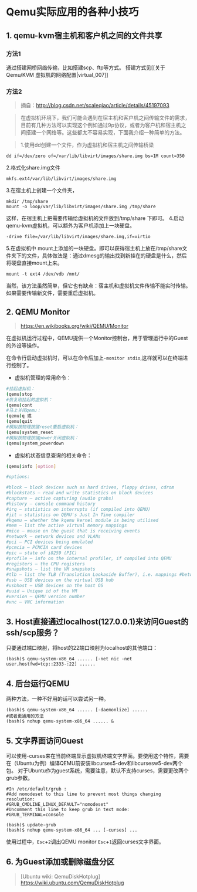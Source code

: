# Qemu实际应用的各种小技巧

## 1. qemu-kvm宿主机和客户机之间的文件共享

### 方法1
通过搭建网桥网络传输，比如搭建scp、ftp等方式。
搭建方式见[[关于Qemu/KVM 虚拟机的网络配置|virtual_007]]
### 方法2
> 摘自：http://blog.csdn.net/scaleqiao/article/details/45197093

>在虚拟机环境下，我们可能会遇到在宿主机和客户机之间传输文件的需求，目前有几种方法可以实现这个例如通过9p协议，或者为客户机和宿主机之间搭建一个网络等。这些都太不容易实现，下面我介绍一种简单的方法。

>1.使用dd创建一个文件，作为虚拟机和宿主机之间传输桥梁
```
dd if=/dev/zero of=/var/lib/libvirt/images/share.img bs=1M count=350
```
2.格式化share.img文件
```
mkfs.ext4/var/lib/libvirt/images/share.img
```
3.在宿主机上创建一个文件夹，
```
mkdir /tmp/share
mount -o loop/var/lib/libvirt/images/share.img /tmp/share
```
这样，在宿主机上把需要传输给虚拟机的文件放到/tmp/share 下即可。
4.启动qemu-kvm虚拟机，可以额外为客户机添加上一块硬盘。
```
-drive file=/var/lib/libvirt/images/share.img,if=virtio
```
5.在虚拟机中 mount上添加的一块硬盘。即可以获得宿主机上放在/tmp/share文件夹下的文件，具体做法是：通过dmesg的输出找到新挂在的硬盘是什么，然后将硬盘直接mount上来。
```
mount -t ext4 /dev/vdb /mnt/   
```
当然，该方法虽然简单，但它也有缺点：宿主机和虚拟机文件传输不能实时传输。如果需要传输新文件，需要重启虚拟机。


## 2. QEMU Monitor

> https://en.wikibooks.org/wiki/QEMU/Monitor

在虚拟机运行过程中，QEMU提供一个Monitor控制台，用于管理运行中的Guest的外设等操作。

在命令行启动虚拟机时，可以在命令后加上`-monitor stdio`,这样就可以在终端进行控制了。

* 虚拟机管理的常用命令：
```bash
#挂起虚拟机：
(qemu)stop
#恢复刚挂起的虚拟机：
(qemu)cont
#马上关闭qemu：
(qemu)q 或
(qemu)quit
#模拟按物理按键reset重启虚拟机：
(qemu)system_reset
#模拟按物理按键power关闭虚拟机：
(qemu)system_powerdown
```

* 虚拟机状态信息查询的相关命令：
```bash
(qemu)info [option]

#options:

#block – block devices such as hard drives, floppy drives, cdrom
#blockstats – read and write statistics on block devices
#capture – active capturing (audio grabs)
#history – console command history
#irq – statistics on interrupts (if compiled into QEMU)
#jit – statistics on QEMU's Just In Time compiler
#kqemu – whether the kqemu kernel module is being utilised
#mem – list the active virtual memory mappings
#mice – mouse on the guest that is receiving events
#network – network devices and VLANs
#pci – PCI devices being emulated
#pcmcia – PCMCIA card devices
#pic – state of i8259 (PIC)
#profile – info on the internal profiler, if compiled into QEMU
#registers – the CPU registers
#snapshots – list the VM snapshots
#tlb – list the TLB (Translation Lookaside Buffer), i.e. mappings #between physical memory and virtual memory
#usb – USB devices on the virtual USB hub
#usbhost – USB devices on the host OS
#uuid – Unique id of the VM
#version – QEMU version number
#vnc – VNC information
```

## 3. Host直接通过localhost(127.0.0.1)来访问Guest的ssh/scp服务？

只要通过端口映射，将host的22端口映射为localhost的其他端口：
```
(bash)$ qemu-system-x86_64 ...... [-net nic -net user,hostfwd=tcp::2333-:22] ......
```


## 4. 后台运行QEMU

两种方法，一种不好用的话可以尝试另一种。
```
(bash)$ qemu-system-x86_64 ...... [-daemonlize] ......
#或者更通用的方法
(bash)$ nohup qemu-system-x86_64 ...... &
```


## 5. 文字界面访问Guest
可以使用-curses来在当前终端显示虚拟机终端文字界面。要使用这个特性，需要在（Ubuntu为例）编译QEMU前安装libcurses5-dev和libcursesw5-dev两个包。 对于Ubuntu作为guest系统，需要注意，默认不支持curses，需要更改两个grub参数。
```
#In /etc/default/grub :
#Add nomodeset to this line to prevent most things changing resolution:
#GRUB_CMDLINE_LINUX_DEFAULT="nomodeset"
#Uncomment this line to keep grub in text mode:
#GRUB_TERMINAL=console

(bash)$ update-grub
(bash)$ nohup qemu-system-x86_64 ... [-curses] ... 
```
使用过程中，`Esc`+`2`调出QEMU monitor `Esc`+`1`返回curses文字界面。

## 6. 为Guest添加或删除磁盘分区

> [Ubuntu wiki: QemuDiskHotplug] https://wiki.ubuntu.com/QemuDiskHotplug